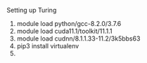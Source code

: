 Setting up Turing

1. module load python/gcc-8.2.0/3.7.6
2. module load cuda11.1/toolkit/11.1.1
3. module load cudnn/8.1.1.33-11.2/3k5bbs63
4. pip3 install virtualenv
5. 